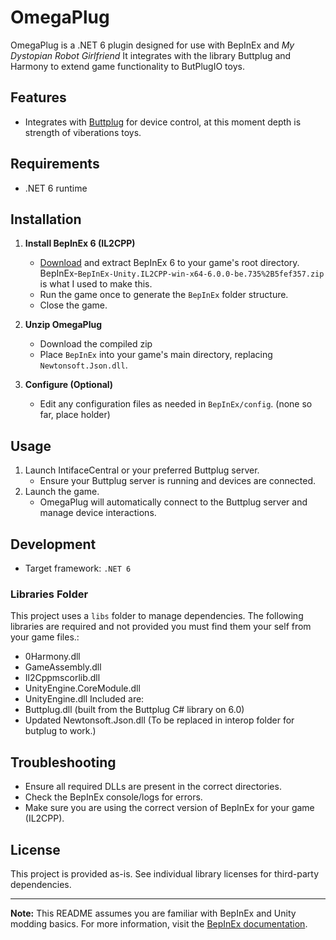 # OmegaPlug

OmegaPlug is a .NET 6 plugin designed for use with BepInEx and _My Dystopian Robot Girlfriend_ It integrates with the library Buttplug and Harmony to extend game functionality to ButPlugIO toys.

## Features

- Integrates with [Buttplug](https://buttplug.io/) for device control, at this moment depth is strength of viberations toys.

## Requirements
- .NET 6 runtime

## Installation

1. **Install BepInEx 6 (IL2CPP)** 
   - [Download](https://builds.bepinex.dev/projects/bepinex_be/735/BepInEx-Unity.IL2CPP-win-x64-6.0.0-be.735%2B5fef357.zip) and extract BepInEx 6 to your game's root directory. BepInEx-`BepInEx-Unity.IL2CPP-win-x64-6.0.0-be.735%2B5fef357.zip` is what I used to make this.
   - Run the game once to generate the `BepInEx` folder structure.
   - Close the game.

2. **Unzip OmegaPlug**
   - Download the compiled zip
   - Place `BepInEx` into your game's main directory, replacing `Newtonsoft.Json.dll`.

4. **Configure (Optional)**
   - Edit any configuration files as needed in `BepInEx/config`. (none so far, place holder)

## Usage

1. Launch IntifaceCentral or your preferred Buttplug server.
   - Ensure your Buttplug server is running and devices are connected.
2. Launch the game.
   - OmegaPlug will automatically connect to the Buttplug server and manage device interactions.

## Development
- Target framework: `.NET 6`

### Libraries Folder
This project uses a `libs` folder to manage dependencies. The following libraries are required and not provided you must find them your self from your game files.:
- 0Harmony.dll
- GameAssembly.dll
- Il2Cppmscorlib.dll
- UnityEngine.CoreModule.dll
- UnityEngine.dll
Included are:
- Buttplug.dll (built from the Buttplug C# library on 6.0)
- Updated Newtonsoft.Json.dll (To be replaced in interop folder for butplug to work.)

## Troubleshooting

- Ensure all required DLLs are present in the correct directories.
- Check the BepInEx console/logs for errors.
- Make sure you are using the correct version of BepInEx for your game (IL2CPP).

## License

This project is provided as-is. See individual library licenses for third-party dependencies.

---

**Note:** This README assumes you are familiar with BepInEx and Unity modding basics. For more information, visit the [BepInEx documentation](https://docs.bepinex.dev/).
